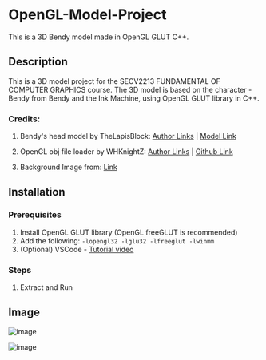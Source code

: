 # OpenGL-Model-Project

This is a 3D Bendy model made in OpenGL GLUT C++.

## Description

This is a 3D model project for the SECV2213 FUNDAMENTAL OF COMPUTER GRAPHICS course. The 3D model is based on the character - Bendy from Bendy and the Ink Machine, using OpenGL GLUT library in C++.

### Credits:

1. Bendy's head model by TheLapisBlock: 
   [Author Links](https://thelapisblock22.carrd.co/) | 
   [Model Link](https://www.deviantart.com/thelapisblock22/art/Lapis-Bendy-Pack-Blender-2-8-Release-785085144)
   
2. OpenGL obj file loader by WHKnightZ:
   [Author Links](https://github.com/WHKnightZ) | 
   [Github Link](https://github.com/WHKnightZ/OpenGL-Load-Model)

3. Background Image from: 
   [Link](https://bendy.fandom.com/wiki/User_blog:TheVeryInkyBendy/Texture_Files)

## Installation

### Prerequisites

1. Install OpenGL GLUT library (OpenGL freeGLUT is recommended)
2. Add the following: 
   `-lopengl32
     -lglu32
     -lfreeglut
     -lwinmm`
3. (Optional) VSCode - [Tutorial video](https://youtu.be/8Qkpaewj-7Y)

### Steps

1. Extract and Run

## Image

![image](https://github.com/EdgyPotato/OpenGL-Model-Project/assets/64056626/db9ae023-fde9-484b-aec6-45bf55e8420f)


![image](https://github.com/EdgyPotato/OpenGL-Model-Project/assets/64056626/2cc242fa-fdba-40fb-9532-934b1e5c0b60)

